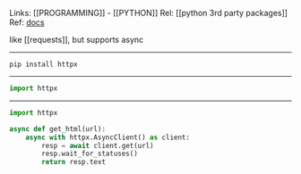 Links: [[PROGRAMMING]] - [[PYTHON]]
Rel: [[python 3rd party packages]]
Ref: [docs](https://www.python-httpx.org/)

like [[requests]], but supports async

--- 
```pip install httpx```

--- 

```py
import httpx
```

--- 


```py 
import httpx

async def get_html(url):
	async with httpx.AsyncClient() as client:
		resp = await client.get(url)
		resp.wait_for_statuses()
		return resp.text
```

